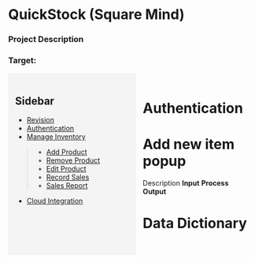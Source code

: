 # QuickStock (Square Mind)
### Project Description
### Target: 

<div style="display: flex;">

  <div style="background-color: #f4f4f4; padding: 1em; width: 300px;">
    <h2>Sidebar</h2>

  - [Revision](../README_FILES./1_SQUAREMIND_Revision.md)     
  - [Authentication](../README_FILES./2_SQUAREMIND_Authentication.md)
  - [Manage Inventory](../README_FILES./3_SQUAREMIND_ManageInventory.md) 
  > - [Add Product]()
  > - [Remove Product]()
  > - [Edit Product]()
  > - [Record Sales]()
  > - [Sales Report]()
  - [Cloud Integration](../README_FILES./4_SQUAREMIND_CloudIntegration.md)
  </div>

  <div style="flex-grow: 1; padding: 1em;">

  # Authentication
  
  # Add new item popup
  Description
  **Input**
  **Process**
  **Output**

  # Data Dictionary
<table here>

  </div>
</div>
